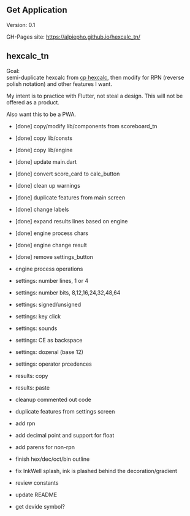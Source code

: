 ## Get Application
Version: 0.1

GH-Pages site: https://alpiepho.github.io/hexcalc_tn/

## hexcalc_tn


Goal:<br>
semi-duplicate hexcalc from [cp hexcalc](https://www.fileviewer.com/cphexcalc/), 
then modify for RPN (reverse polish notation) and other features I want.

My intent is to practice with Flutter, not steal a design.  This will not be offered as a product.

Also want this to be a PWA.

- [done] copy/modify lib/components from scoreboard_tn
- [done] copy lib/consts
- [done] copy lib/engine
- [done] update main.dart
- [done] convert score_card to calc_button
- [done] clean up warnings
- [done] duplicate features from main screen
- [done] change labels
- [done] expand results lines based on engine
- [done] engine process chars
- [done] engine change result
- [done] remove settings_button

- engine process operations

- settings: number lines, 1 or 4
- settings: number bits, 8,12,16,24,32,48,64
- settings: signed/unsigned
- settings: key click
- settings: sounds
- settings: CE as backspace
- settings: dozenal (base 12)
- settings: operator prcedences
- results: copy
- results: paste


- cleanup commented out code

- duplicate features from settings screen
- add rpn
- add decimal point and support for float
- add parens for non-rpn

- finish hex/dec/oct/bin outline
- fix InkWell splash, ink is plashed behind the decoration/gradient

- review constants
- update README
- get devide symbol?

